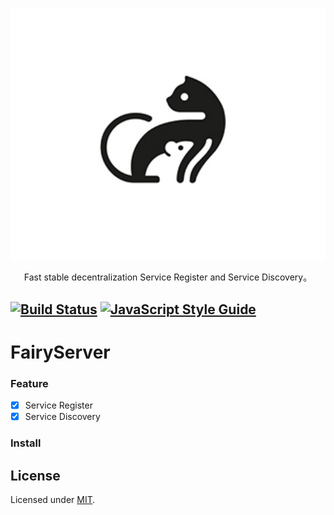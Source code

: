 <p align="center">
    <img alt="Yarn" src="./public/logo.png" width="546">
</p>

<p align="center">
    Fast stable decentralization Service Register and Service Discovery。
</p>

[![Build Status](https://travis-ci.org/hvaexlove/fairy-server.svg?branch=master)](https://travis-ci.org/hvaexlove/fairy-server)
[![JavaScript Style Guide](https://img.shields.io/badge/code_style-standard-brightgreen.svg)](https://standardjs.com)
---

<h1>FairyServer</h1>

### Feature

- [x] Service Register
- [x] Service Discovery

### Install

## License

Licensed under [MIT](./LICENSE).